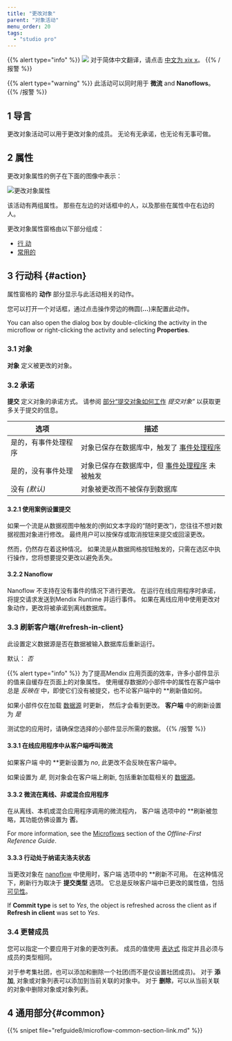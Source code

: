 ```yaml
---
title: "更改对象"
parent: "对象活动"
menu_order: 20
tags:
  - "studio pro"
---
```


{{% alert type="info" %}}
<img src="attachments/chinese-translation/china.png" style="display: inline-block; margin: 0" /> 对于简体中文翻译，请点击 [中文为 xix x](https://cdn.mendix.tencent-cloud.com/documentation/refguide8/change-object.pdf)。
{{% /报警 %}}

{{% alert type="warning" %}}
此活动可以同时用于 **微流** and **Nanoflows**。
{{% /报警 %}}

## 1 导言

更改对象活动可以用于更改对象的成员。 无论有无承诺，也无论有无事可做。

## 2 属性

更改对象属性的例子在下面的图像中表示：

![更改对象属性](attachments/object-activities/change-properties.png)

该活动有两组属性。 那些在左边的对话框中的人，以及那些在属性中在右边的人。

更改对象属性窗格由以下部分组成：

* [行 动](#action)
* [常用的](#common)

## 3 行动科 {#action}

属性窗格的 **动作** 部分显示与此活动相关的动作。

您可以打开一个对话框，通过点击操作旁边的椭圆(**…**)来配置此动作。

You can also open the dialog box by double-clicking the activity in the microflow or right-clicking the activity and selecting **Properties**.

### 3.1 对象

**对象** 定义被更改的对象。

### 3.2 承诺

**提交** 定义对象的承诺方式。 请参阅 [部分“提交对象如何工作](committing-objects#how-commits-work) *提交对象”* 以获取更多关于提交的信息。

| 选项         | 描述                                         |
| ---------- | ------------------------------------------ |
| 是的，有事件处理程序 | 对象已保存在数据库中，触发了 [事件处理程序](event-handlers)    |
| 是的，没有事件处理  | 对象已保存在数据库中，但 [事件处理程序](event-handlers) 未被触发 |
| 没有 *(默认)*  | 对象被更改而不被保存到数据库                             |

#### 3.2.1 使用案例设置提交

如果一个流是从数据视图中触发的(例如文本字段的“随时更改”)，您往往不想对数据视图对象进行修改。 最终用户可以按保存或取消按钮来提交或回滚更改。

然而，仍然存在着这种情况。 如果流是从数据网格按钮触发的，只需在选区中执行操作，您将想要提交更改以避免丢失。

#### 3.2.2 Nanoflow

Nanoflow 不支持在没有事件的情况下进行更改。 在运行在线应用程序时承诺，将提交请求发送到Mendix Runtime 并运行事件。 如果在离线应用中使用更改对象动作，更改将被承诺到离线数据库。

### 3.3 刷新客户端{#refresh-in-client}

此设置定义数据源是否在数据被输入数据库后重新运行。

默认： *否*

{{% alert type="info" %}}
为了提高Mendix 应用页面的效率，许多小部件显示的值来自缓存在页面上的对象属性。 使用缓存数据的小部件中的属性在客户端中总是 *反映在* 中，即使它们没有被提交，也不论客户端</strong>中的 **刷新值如何。</p>

如果小部件仅在加载 [数据源](data-sources) 时更新， 然后才会看到更改。 **客户端** 中的刷新设置为 *是*

测试您的应用时，请确保您选择的小部件显示所需的数据。
{{% /报警 %}}

#### 3.3.1 在线应用程序中从客户端呼叫微流

如果客户端</strong> 中的 **更新设置为 *no*, 此更改不会反映在客户端中。</p>

如果设置为 *是*, 则对象会在客户端上刷新, 包括重新加载相关的 [数据源](data-sources)。

#### 3.3.2 微流在离线、非或混合应用程序

在从离线、本机或混合应用程序调用的微流程内， 客户端</strong> 选项中的 **刷新被忽略，其功能仿佛设置为 **否**。</p>

For more information, see the [Microflows](offline-first#microflows) section of the *Offline-First Reference Guide*.

#### 3.3.3 行动处于纳诺夫洛夫状态

当更改对象在 [nanoflow](nanoflows) 中使用时，客户端</strong> 选项中的 **刷新不可用。 在这种情况下，刷新行为取决于 **提交类型** 选项。 它总是反映客户端中已更改的属性值，包括 [可见性](common-widget-properties#visibility-properties)。</p>

If **Commit type** is set to *Yes*, the object is refreshed across the client as if **Refresh in client** was set to *Yes*.

### 3.4 更替成员

您可以指定一个要应用于对象的更改列表。 成员的值使用 [表达式](expressions) 指定并且必须与成员的类型相同。

对于参考集社团，也可以添加和删除一个社团(而不是仅设置社团成员)。 对于 **添加**, 对象或对象列表可以添加到当前关联的对象中。 对于 **删除**，可以从当前关联的对象中删除对象或对象列表。

## 4 通用部分{#common}

{{% snipet file="refguide8/microflow-common-section-link.md" %}}
